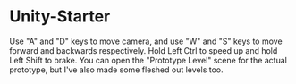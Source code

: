 # Unity-Starter
Use "A" and "D" keys to move camera, and use "W" and "S" keys to move forward and backwards respectively.
Hold Left Ctrl to speed up and hold Left Shift to brake.
You can open the "Prototype Level" scene for the actual prototype, but I've also made some fleshed out levels too.
